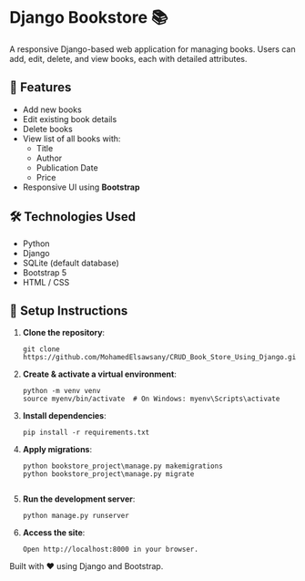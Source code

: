 # Django Bookstore 📚

A responsive Django-based web application for managing books. Users can add, edit, delete, and view books, each with detailed attributes.

## 🚀 Features

- Add new books
- Edit existing book details
- Delete books
- View list of all books with:
  - Title
  - Author
  - Publication Date
  - Price
- Responsive UI using **Bootstrap**

## 🛠️ Technologies Used

- Python
- Django
- SQLite (default database)
- Bootstrap 5
- HTML / CSS

## 🧪 Setup Instructions

1. **Clone the repository**:
   ```
   git clone https://github.com/MohamedElsawsany/CRUD_Book_Store_Using_Django.git

2. **Create & activate a virtual environment**:
   ```
   python -m venv venv
   source myenv/bin/activate  # On Windows: myenv\Scripts\activate

3. **Install dependencies**:
   ```
   pip install -r requirements.txt

4. **Apply migrations**:
   ```
   python bookstore_project\manage.py makemigrations
   python bookstore_project\manage.py migrate
  
5. **Run the development server**:
   ```  
   python manage.py runserver

6. **Access the site**:
   ```
   Open http://localhost:8000 in your browser.

Built with ❤️ using Django and Bootstrap.